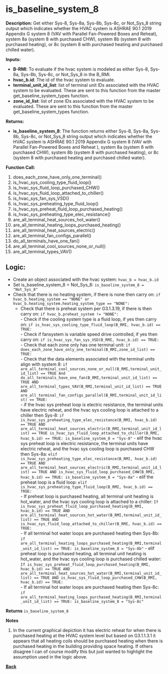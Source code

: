 # is_baseline_system_8  

**Description:** Get either Sys-8, Sys-8a, Sys-8b, Sys-8c, or Not_Sys_8 string output which indicates whether the HVAC system is ASHRAE 90.1 2019 Appendix G system 8 (VAV with Parallel Fan-Powered Boxes and Reheat), system 8a (system 8 with purchased CHW), system 8b (system 8 with purchased heating), or 8c (system 8 with purchased heating and purchased chilled water).  

**Inputs:**  
- **B-RMI**: To evaluate if the hvac system is modeled as either Sys-8, Sys-8a, Sys-8b, Sys-8c, or Not_Sys_8 in the B_RMI.   
- **hvac_b.id**: The id of the hvac system to evaluate.  
- **terminal_unit_id_list**: list of terminal unit IDs associated with the HVAC system to be evaluated. These are sent to this function from the master get_baseline_system_types function.
- **zone_id_list**: list of zone IDs associated with the HVAC system to be evaluated. These are sent to this function from the master get_baseline_system_types function.

**Returns:**  
- **is_baseline_system_8**: The function returns either Sys-8, Sys-8a, Sys-8b, Sys-8c, or Not_Sys_8 string output which indicates whether the HVAC system is ASHRAE 90.1 2019 Appendix G system 8 (VAV with Parallel Fan-Powered Boxes and Reheat ), system 8a (system 8 with purchased CHW), system 8b (system 8 with purchased heating), or 8c (system 8 with purchased heating and purchased chilled water).   

**Function Call:**
1. does_each_zone_have_only_one_terminal()    
3. is_hvac_sys_cooling_type_fluid_loop()  
4. is_hvac_sys_fluid_loop_purchased_CHW()
5. is_hvac_sys_fluid_loop_attached_to_chiller()
6. is_hvac_sys_fan_sys_VSD()  
7. is_hvac_sys_preheating_type_fluid_loop()
8. is_hvac_sys_preheat_fluid_loop_purchased_heating()  
9. is_hvac_sys_preheating_type_elec_resistance()
10. are_all_terminal_heat_sources_hot_water()  
11. are_all_terminal_heating_loops_purchased_heating()
12. are_all_terminal_heat_sources_electric()
13. are_all_terminal_fan_configs_parallel()
14. do_all_terminals_have_one_fan()
15. are_all_terminal_cool_sources_none_or_null()
16. are_all_terminal_types_VAV()  


## Logic:    
- Create an object associated with the hvac system: `hvac_b = hvac_b.id`  
- Set is_baseline_system_8 = Not_Sys_8: `is_baseline_system_8 = "Not_Sys_8"`    
- Check that there is no heating system, if there is none then carry on: `if hvac_b.heating_system == "NONE" or hvac_b.heating_system.heating_system_type == "NONE":`  
    - Check that there is preheat system per G3.1.3.19, if there is then carry on: `if hvac_b.preheat_system != "NONE":`   
          - Check if the cooling system type is a fluid loop, if yes then carry on: `if is_hvac_sys_cooling_type_fluid_loop(B_RMI, hvac_b.id) == TRUE:`  
              - Check if fansystem is variable speed drive controlled, if yes then carry on: `if is_hvac_sys_fan_sys_VSD(B_RMI, hvac_b.id) == TRUE:`  
                  - Check that each zone only has one terminal unit: `if does_each_zone_have_only_one_terminal(B_RMI,zone_id_list) == TRUE:`     
                      - Check that the data elements associated with the terminal units align with system 8: `if are_all_terminal_cool_sources_none_or_null(B_RMI,terminal_unit_id_list) == TRUE And do_all_terminals_have_one_fan(B_RMI,terminal_unit_id_list) == TRUE AND are_all_terminal_types_VAV(B_RMI,terminal_unit_id_list) == TRUE AND are_all_terminal_fan_configs_parallel(B_RMI,terminal_unit_id_list) == TRUE:`        
                          - if the hvac sys preheat loop is electric resistance, the terminal units have electric reheat, and the hvac sys cooling loop is attached to a chiller then Sys-8: `if is_hvac_sys_preheating_type_elec_resistance(B_RMI, hvac_b.id) == TRUE AND are_all_terminal_heat_sources_electric(B_RMI,terminal_unit_id_list) == TRUE is_hvac_sys_fluid_loop_attached_to_chiller(B_RMI, hvac_b.id) == TRUE: is_baseline_system_8 = "Sys-8"`
                          - elif the hvac sys preheat loop is electric resistance, the terminal units have electric reheat, and the hvac sys cooling loop is purchased CHW then Sys-8a: `elif is_hvac_sys_preheating_type_elec_resistance(B_RMI, hvac_b.id) == TRUE AND are_all_terminal_heat_sources_electric(B_RMI,terminal_unit_id_list) == TRUE AND is_hvac_sys_fluid_loop_purchased_CHW(B_RMI, hvac_b.id) == TRUE: is_baseline_system_8 = "Sys-8a"`
                          - elif the preheat loop is a fluid loop: `elif is_hvac_sys_preheating_type_fluid_loop(B_RMI, hvac_b.id) == TRUE:`  
                              - If preheat loop is purchased heating, all terminal unit heating is hot_water, and the hvac sys cooling loop is attached to a chiller: `If is_hvac_sys_preheat_fluid_loop_purchased_heating(B_RMI, hvac_b.id) == TRUE AND are_all_terminal_heat_sources_hot_water(B_RMI,terminal_unit_id_list) == TRUE AND is_hvac_sys_fluid_loop_attached_to_chiller(B_RMI, hvac_b.id) == TRUE:`  
                                  - If all terminal hot water loops are purchased heating then Sys-8b: `if are_all_terminal_heating_loops_purchased_heating(B_RMI,terminal_unit_id_list) == TRUE: is_baseline_system_8 = "Sys-8b"`
                              - elif preheat loop is purchased heating, all terminal unit heating is hot_water, and the hvac sys cooling loop is purchased chilled water: `If is_hvac_sys_preheat_fluid_loop_purchased_heating(B_RMI, hvac_b.id) == TRUE AND are_all_terminal_heat_sources_hot_water(B_RMI,terminal_unit_id_list) == TRUE AND is_hvac_sys_fluid_loop_purchased_CHW(B_RMI, hvac_b.id) == TRUE:`  
                                  - If all terminal hot water loops are purchased heating then Sys-8c: `if are_all_terminal_heating_loops_purchased_heating(B_RMI,terminal_unit_id_list) == TRUE: is_baseline_system_8 = "Sys-8c"`

**Returns** `is_baseline_system_8`  

**Notes**  
1. In the current graphical depiction it has electric reheat for when there is purchased heating at the HVAC system level but based on G3.1.1.3.1 it appears that all heating coils should be purchased heating when there is purchased heating in the building providing space heating.  If others disagree I can of course modify this but just wanted to highlight the assumption used in the logic above.


**[Back](../../_toc.md)**
